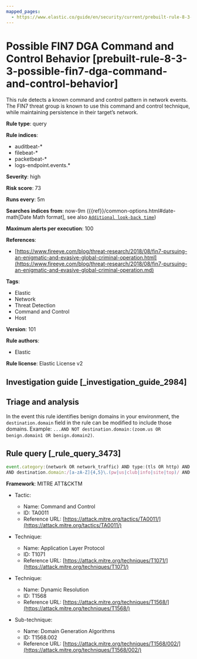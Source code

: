 ```yaml
---
mapped_pages:
  - https://www.elastic.co/guide/en/security/current/prebuilt-rule-8-3-3-possible-fin7-dga-command-and-control-behavior.html
---
```


# Possible FIN7 DGA Command and Control Behavior [prebuilt-rule-8-3-3-possible-fin7-dga-command-and-control-behavior]

This rule detects a known command and control pattern in network events. The FIN7 threat group is known to use this command and control technique, while maintaining persistence in their target’s network.

**Rule type**: query

**Rule indices**:

* auditbeat-*
* filebeat-*
* packetbeat-*
* logs-endpoint.events.*

**Severity**: high

**Risk score**: 73

**Runs every**: 5m

**Searches indices from**: now-9m ({{ref}}/common-options.html#date-math[Date Math format], see also [`Additional look-back time`](docs-content://solutions/security/detect-and-alert/create-detection-rule.md#rule-schedule))

**Maximum alerts per execution**: 100

**References**:

* [https://www.fireeye.com/blog/threat-research/2018/08/fin7-pursuing-an-enigmatic-and-evasive-global-criminal-operation.html](https://www.fireeye.com/blog/threat-research/2018/08/fin7-pursuing-an-enigmatic-and-evasive-global-criminal-operation.md)

**Tags**:

* Elastic
* Network
* Threat Detection
* Command and Control
* Host

**Version**: 101

**Rule authors**:

* Elastic

**Rule license**: Elastic License v2

## Investigation guide [_investigation_guide_2984]

## Triage and analysis

In the event this rule identifies benign domains in your environment, the `destination.domain` field in the rule can be modified to include those domains. Example: `...AND NOT destination.domain:(zoom.us OR benign.domain1 OR benign.domain2)`.

## Rule query [_rule_query_3473]

```js
event.category:(network OR network_traffic) AND type:(tls OR http) AND network.transport:tcp
AND destination.domain:/[a-zA-Z]{4,5}\.(pw|us|club|info|site|top)/ AND NOT destination.domain:zoom.us
```

**Framework**: MITRE ATT&CKTM

* Tactic:

    * Name: Command and Control
    * ID: TA0011
    * Reference URL: [https://attack.mitre.org/tactics/TA0011/](https://attack.mitre.org/tactics/TA0011/)

* Technique:

    * Name: Application Layer Protocol
    * ID: T1071
    * Reference URL: [https://attack.mitre.org/techniques/T1071/](https://attack.mitre.org/techniques/T1071/)

* Technique:

    * Name: Dynamic Resolution
    * ID: T1568
    * Reference URL: [https://attack.mitre.org/techniques/T1568/](https://attack.mitre.org/techniques/T1568/)

* Sub-technique:

    * Name: Domain Generation Algorithms
    * ID: T1568.002
    * Reference URL: [https://attack.mitre.org/techniques/T1568/002/](https://attack.mitre.org/techniques/T1568/002/)



